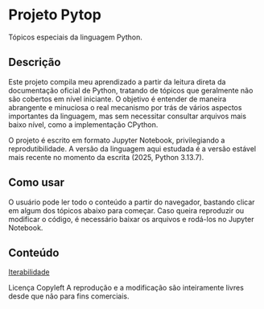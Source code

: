 # Projeto Pytop

Tópicos especiais da linguagem Python.

## Descrição

Este projeto compila meu aprendizado a partir da leitura direta da documentação oficial de Python, tratando de tópicos que geralmente não são cobertos em nível iniciante. O objetivo é entender de maneira abrangente e minuciosa o real mecanismo por trás de vários aspectos importantes da linguagem, mas sem necessitar consultar arquivos mais baixo nível, como a implementação CPython.

O projeto é escrito em formato Jupyter Notebook, privilegiando a reprodutibilidade. A versão da linguagem aqui estudada é a versão estável mais recente no momento da escrita (2025, Python 3.13.7).

## Como usar

O usuário pode ler todo o conteúdo a partir do navegador, bastando clicar em algum dos tópicos abaixo para começar. Caso queira reproduzir ou modificar o código, é necessário baixar os arquivos e rodá-los no Jupyter Notebook.

## Conteúdo

[Iterabilidade](iterabilidade.ipynb)




Licença Copyleft
A reprodução e a modificação são inteiramente livres desde que não para fins comerciais.